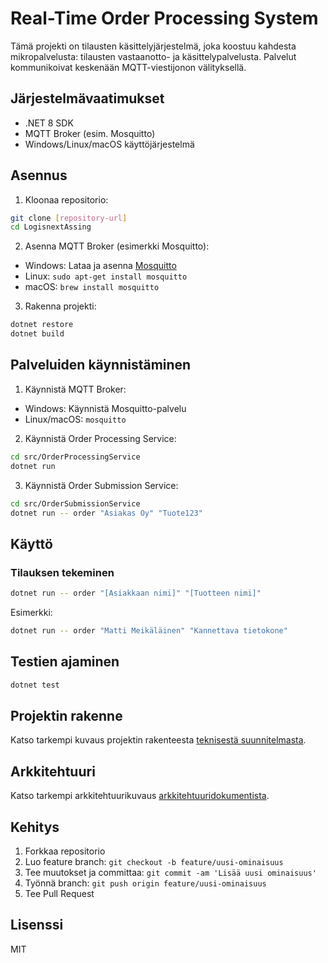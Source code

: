 # Real-Time Order Processing System

Tämä projekti on tilausten käsittelyjärjestelmä, joka koostuu kahdesta mikropalvelusta: tilausten vastaanotto- ja käsittelypalvelusta. Palvelut kommunikoivat keskenään MQTT-viestijonon välityksellä.

## Järjestelmävaatimukset

- .NET 8 SDK
- MQTT Broker (esim. Mosquitto)
- Windows/Linux/macOS käyttöjärjestelmä

## Asennus

1. Kloonaa repositorio:
```bash
git clone [repository-url]
cd LogisnextAssing
```

2. Asenna MQTT Broker (esimerkki Mosquitto):
- Windows: Lataa ja asenna [Mosquitto](https://mosquitto.org/download/)
- Linux: `sudo apt-get install mosquitto`
- macOS: `brew install mosquitto`

3. Rakenna projekti:
```bash
dotnet restore
dotnet build
```

## Palveluiden käynnistäminen

1. Käynnistä MQTT Broker:
- Windows: Käynnistä Mosquitto-palvelu
- Linux/macOS: `mosquitto`

2. Käynnistä Order Processing Service:
```bash
cd src/OrderProcessingService
dotnet run
```

3. Käynnistä Order Submission Service:
```bash
cd src/OrderSubmissionService
dotnet run -- order "Asiakas Oy" "Tuote123"
```

## Käyttö

### Tilauksen tekeminen
```bash
dotnet run -- order "[Asiakkaan nimi]" "[Tuotteen nimi]"
```

Esimerkki:
```bash
dotnet run -- order "Matti Meikäläinen" "Kannettava tietokone"
```

## Testien ajaminen

```bash
dotnet test
```

## Projektin rakenne

Katso tarkempi kuvaus projektin rakenteesta [teknisestä suunnitelmasta](docs/TECHNICAL_DESIGN.md).

## Arkkitehtuuri

Katso tarkempi arkkitehtuurikuvaus [arkkitehtuuridokumentista](docs/ARCHITECTURE.md).

## Kehitys

1. Forkkaa repositorio
2. Luo feature branch: `git checkout -b feature/uusi-ominaisuus`
3. Tee muutokset ja committaa: `git commit -am 'Lisää uusi ominaisuus'`
4. Työnnä branch: `git push origin feature/uusi-ominaisuus`
5. Tee Pull Request

## Lisenssi

MIT 
